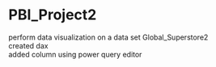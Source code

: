 # PBI_Project2
perform data visualization on a data set Global_Superstore2
<br>
created dax
<br>
added column using power query editor
